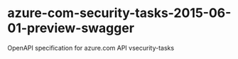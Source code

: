 # azure-com-security-tasks-2015-06-01-preview-swagger
OpenAPI specification for azure.com API vsecurity-tasks
